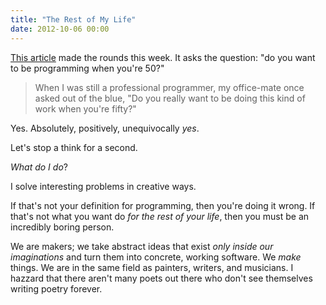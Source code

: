 ```yaml
---
title: "The Rest of My Life"
date: 2012-10-06 00:00
---
```


[This article](http://prog21.dadgum.com/154.html) made the rounds this week. It asks the question: "do you want to be programming when you're 50?"

> When I was still a professional programmer, my office-mate once asked out of the blue, "Do you really want to be doing this kind of work when you're fifty?"

Yes. Absolutely, positively, unequivocally _yes_.

Let's stop a think for a second.

_What do I do_?

I solve interesting problems in creative ways.

If that's not your definition for programming, then you're doing it wrong. If that's not what you want do _for the rest of your life_, then you must be an incredibly boring person.

We are makers; we take abstract ideas that exist _only inside our imaginations_ and turn them into concrete, working software. We _make_ things. We are in the same field as painters, writers, and musicians. I hazzard that there aren't many poets out there who don't see themselves writing poetry forever.

<!-- more -->
